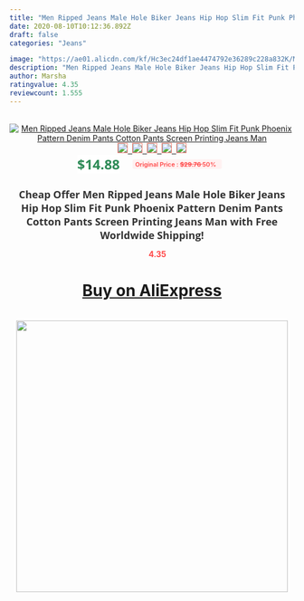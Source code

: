 ```yaml
---
title: "Men Ripped Jeans Male Hole Biker Jeans Hip Hop Slim Fit Punk Phoenix Pattern Denim Pants Cotton Pants Screen Printing Jeans Man"
date: 2020-08-10T10:12:36.892Z
draft: false
categories: "Jeans"

image: "https://ae01.alicdn.com/kf/Hc3ec24df1ae4474792e36289c228a832K/Men-Ripped-Jeans-Male-Hole-Biker-Jeans-Hip-Hop-Slim-Fit-Punk-Phoenix-Pattern-Denim-Pants.jpg"
description: "Men Ripped Jeans Male Hole Biker Jeans Hip Hop Slim Fit Punk Phoenix Pattern Denim Pants Cotton Pants Screen Printing Jeans Man"
author: Marsha
ratingvalue: 4.35
reviewcount: 1.555
---
```

<br>
<div style="text-align: center;">
<a href="https://s.click.aliexpress.com/e/_AV821n" target="_blank" rel="nofollow noopener noreferrer"><img alt="Men Ripped Jeans Male Hole Biker Jeans Hip Hop Slim Fit Punk Phoenix Pattern Denim Pants Cotton Pants Screen Printing Jeans Man" class="magnifier-image" src="https://ae01.alicdn.com/kf/Hc3ec24df1ae4474792e36289c228a832K/Men-Ripped-Jeans-Male-Hole-Biker-Jeans-Hip-Hop-Slim-Fit-Punk-Phoenix-Pattern-Denim-Pants.jpg_640x640.jpg">
<br>
<img style="border:1px solid salmon" src="https://ae01.alicdn.com/kf/Hc3ec24df1ae4474792e36289c228a832K/Men-Ripped-Jeans-Male-Hole-Biker-Jeans-Hip-Hop-Slim-Fit-Punk-Phoenix-Pattern-Denim-Pants.jpg_120x120.jpg">&nbsp;&nbsp;<img style="border:1px solid salmon" src="https://ae01.alicdn.com/kf/H92142ed5c5a247b49ae8edb57bb432a9Q/Men-Ripped-Jeans-Male-Hole-Biker-Jeans-Hip-Hop-Slim-Fit-Punk-Phoenix-Pattern-Denim-Pants.jpg_120x120.jpg">&nbsp;&nbsp;<img style="border:1px solid salmon" src="https://ae01.alicdn.com/kf/Hdb2e67cd89934d8f9a252c1933440c470/Men-Ripped-Jeans-Male-Hole-Biker-Jeans-Hip-Hop-Slim-Fit-Punk-Phoenix-Pattern-Denim-Pants.jpg_120x120.jpg">&nbsp;&nbsp;<img style="border:1px solid salmon" src="https://ae01.alicdn.com/kf/H29e45f7918d943c4aaedc48c57b5e2c2g/Men-Ripped-Jeans-Male-Hole-Biker-Jeans-Hip-Hop-Slim-Fit-Punk-Phoenix-Pattern-Denim-Pants.jpg_120x120.jpg">&nbsp;&nbsp;<img style="border:1px solid salmon" src="https://ae01.alicdn.com/kf/H040fdfe525f042559e255e409cd1e614p/Men-Ripped-Jeans-Male-Hole-Biker-Jeans-Hip-Hop-Slim-Fit-Punk-Phoenix-Pattern-Denim-Pants.jpg_120x120.jpg"></a></div><br0>
<div style="text-align: center;"><span style="background-color: white; border: 0px; box-sizing: border-box; color: seagreen; display: inline-block; font-family: &quot;open sans&quot; , &quot;arial&quot; , &quot;helvetica&quot; , sans-serif , &quot;heiti&quot;; font-size: 24px; font-stretch: inherit; font-weight: 700; line-height: inherit; margin: 0px 10px 0px 0px; padding: 0px; vertical-align: middle;">$14.88 </span>
<span style="background: rgb(255 , 241 , 241); border-radius: 3px; border: 0px; box-sizing: border-box; color: #ff4747; display: inline-block; font-family: inherit; font-size: 12px; font-stretch: inherit; font-style: inherit; font-variant: inherit; font-weight: 600; line-height: inherit; margin: 0px; padding: 2px 5px; transform: scale(0.9); vertical-align: middle;">Original Price : <b style="text-decoration: line-through;">$29.76 </b> 50%&nbsp;&nbsp;</span></div>
<h1 style="color: #333333; display: inline-block; font-family: &quot;open sans&quot; , &quot;arial&quot; , &quot;helvetica&quot; , sans-serif , &quot;heiti&quot;; font-size: 18px; font-stretch: inherit; font-weight: 700; text-align: center;">Cheap Offer Men Ripped Jeans Male Hole Biker Jeans Hip Hop Slim Fit Punk Phoenix Pattern Denim Pants Cotton Pants Screen Printing Jeans Man with Free Worldwide Shipping!</h1>
<div style="color: #ff4747; text-align: center;">
<img src="https://4.bp.blogspot.com/-M0ZcTcb-5uY/XleCXlxnR4I/AAAAAAAAAEc/OrjgMkXV1oMQFaCRZj5HQwOCBcu3w1FegCPcBGAYYCw/s1600/star.png" style="height: 15px;">&nbsp;<b>4.35</b></div>
<div class="button_cont" align="center"><a class="buynow_a" href="https://s.click.aliexpress.com/e/_AV821n" target="_blank" rel="nofollow noopener noreferrer"><H1>Buy on AliExpress</H1></a></div><br>
<div class="separator" style="clear: both; text-align: center;">
<img src="https://lh3.googleusercontent.com/-pTy5HemUv9M/XlePHvY0dAI/AAAAAAAAAE4/0nX5iRUoIWY8eMW9Dpxeirr157OZliDIgCLcBGAsYHQ/s1600/badge.gif" width="480">
</div>
